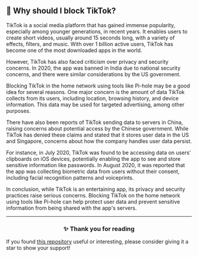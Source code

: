 <!-- SEO DATA FOR BLOCKLIST.SEFINEK.NET
* Title       : Why should I block TikTok?
* Description : 
* Tags        :
* Canonical   : /viewer/info/Why_should_I_block_TikTok
-->

## 🤔 Why should I block TikTok?
TikTok is a social media platform that has gained immense popularity, especially among younger generations, in recent years.
It enables users to create short videos, usually around 15 seconds long, with a variety of effects, filters, and music.
With over 1 billion active users, TikTok has become one of the most downloaded apps in the world.

However, TikTok has also faced criticism over privacy and security concerns.
In 2020, the app was banned in India due to national security concerns, and there were similar considerations by the US government.

Blocking TikTok in the home network using tools like Pi-hole may be a good idea for several reasons.
One major concern is the amount of data TikTok collects from its users, including location, browsing history, and device information.
This data may be used for targeted advertising, among other purposes.

There have also been reports of TikTok sending data to servers in China, raising concerns about potential access by the Chinese government.
While TikTok has denied these claims and stated that it stores user data in the US and Singapore, concerns about how the company handles user data persist.

For instance, in July 2020, TikTok was found to be accessing data on users' clipboards on iOS devices, potentially enabling the app to see and store sensitive information like passwords.
In August 2020, it was reported that the app was collecting biometric data from users without their consent, including facial recognition patterns and voiceprints.

In conclusion, while TikTok is an entertaining app, its privacy and security practices raise serious concerns.
Blocking TikTok on the home network using tools like Pi-hole can help protect user data and prevent sensitive information from being shared with the app's servers.


<hr>
<h3 align="center">✨ Thank you for reading</h3>
If you found <a href="https://github.com/sefinek24/Sefinek-Blocklist-Collection" target="_blank" title="sefinek24/Sefinek-Blocklist-Collection">this repository</a> useful or interesting, please consider giving it a star to show your support!